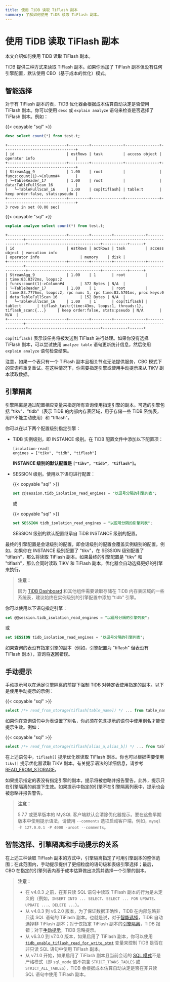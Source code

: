 ```yaml
---
title: 使用 TiDB 读取 TiFlash 副本
summary: 了解如何使用 TiDB 读取 TiFlash 副本。
---
```


# 使用 TiDB 读取 TiFlash 副本

本文介绍如何使用 TiDB 读取 TiFlash 副本。

TiDB 提供三种方式来读取 TiFlash 副本。如果你添加了 TiFlash 副本但没有任何引擎配置，默认使用 CBO（基于成本的优化）模式。

## 智能选择

对于有 TiFlash 副本的表，TiDB 优化器会根据成本估算自动决定是否使用 TiFlash 副本。你可以使用 `desc` 或 `explain analyze` 语句来检查是否选择了 TiFlash 副本。例如：

{{< copyable "sql" >}}

```sql
desc select count(*) from test.t;
```

```
+--------------------------+---------+--------------+---------------+--------------------------------+
| id                       | estRows | task         | access object | operator info                  |
+--------------------------+---------+--------------+---------------+--------------------------------+
| StreamAgg_9              | 1.00    | root         |               | funcs:count(1)->Column#4       |
| └─TableReader_17         | 1.00    | root         |               | data:TableFullScan_16          |
|   └─TableFullScan_16     | 1.00    | cop[tiflash] | table:t       | keep order:false, stats:pseudo |
+--------------------------+---------+--------------+---------------+--------------------------------+
3 rows in set (0.00 sec)
```

{{< copyable "sql" >}}

```sql
explain analyze select count(*) from test.t;
```

```
+--------------------------+---------+---------+--------------+---------------+----------------------------------------------------------------------+--------------------------------+-----------+------+
| id                       | estRows | actRows | task         | access object | execution info                                                       | operator info                  | memory    | disk |
+--------------------------+---------+---------+--------------+---------------+----------------------------------------------------------------------+--------------------------------+-----------+------+
| StreamAgg_9              | 1.00    | 1       | root         |               | time:83.8372ms, loops:2                                              | funcs:count(1)->Column#4       | 372 Bytes | N/A  |
| └─TableReader_17         | 1.00    | 1       | root         |               | time:83.7776ms, loops:2, rpc num: 1, rpc time:83.5701ms, proc keys:0 | data:TableFullScan_16          | 152 Bytes | N/A  |
|   └─TableFullScan_16     | 1.00    | 1       | cop[tiflash] | table:t       | tiflash_task:{time:43ms, loops:1, threads:1}, tiflash_scan:{...}     | keep order:false, stats:pseudo | N/A       | N/A  |
+--------------------------+---------+---------+--------------+---------------+----------------------------------------------------------------------+--------------------------------+-----------+------+
```

`cop[tiflash]` 表示该任务将被发送到 TiFlash 进行处理。如果你没有选择 TiFlash 副本，可以尝试使用 `analyze table` 语句更新统计信息，然后使用 `explain analyze` 语句检查结果。

注意，如果一个表只有一个 TiFlash 副本且相关节点无法提供服务，CBO 模式下的查询将重复重试。在这种情况下，你需要指定引擎或使用手动提示来从 TiKV 副本读取数据。

## 引擎隔离

引擎隔离是通过配置相应变量来指定所有查询使用指定引擎的副本。可选的引擎包括 "tikv"、"tidb"（表示 TiDB 的内部内存表区域，用于存储一些 TiDB 系统表，用户不能主动使用）和 "tiflash"。

<CustomContent platform="tidb">

你可以在以下两个配置级别指定引擎：

* TiDB 实例级别，即 INSTANCE 级别。在 TiDB 配置文件中添加以下配置项：

    ```
    [isolation-read]
    engines = ["tikv", "tidb", "tiflash"]
    ```

    **INSTANCE 级别的默认配置是 `["tikv", "tidb", "tiflash"]`。**

* SESSION 级别。使用以下语句进行配置：

    {{< copyable "sql" >}}

    ```sql
    set @@session.tidb_isolation_read_engines = "以逗号分隔的引擎列表";
    ```

    或

    {{< copyable "sql" >}}

    ```sql
    set SESSION tidb_isolation_read_engines = "以逗号分隔的引擎列表";
    ```

    SESSION 级别的默认配置继承自 TiDB INSTANCE 级别的配置。

最终的引擎配置是会话级别的配置，即会话级别的配置会覆盖实例级别的配置。例如，如果你在 INSTANCE 级别配置了 "tikv"，在 SESSION 级别配置了 "tiflash"，那么将读取 TiFlash 副本。如果最终的引擎配置是 "tikv" 和 "tiflash"，那么会同时读取 TiKV 和 TiFlash 副本，优化器会自动选择更好的引擎来执行。

> **注意：**
>
> 因为 [TiDB Dashboard](/dashboard/dashboard-intro.md) 和其他组件需要读取存储在 TiDB 内存表区域的一些系统表，建议始终在实例级别的引擎配置中添加 "tidb" 引擎。

</CustomContent>

<CustomContent platform="tidb-cloud">

你可以使用以下语句指定引擎：

```sql
set @@session.tidb_isolation_read_engines = "以逗号分隔的引擎列表";
```

或

```sql
set SESSION tidb_isolation_read_engines = "以逗号分隔的引擎列表";
```

</CustomContent>

如果查询的表没有指定引擎的副本（例如，引擎配置为 "tiflash" 但表没有 TiFlash 副本），查询将返回错误。

## 手动提示

手动提示可以在满足引擎隔离的前提下强制 TiDB 对特定表使用指定的副本。以下是使用手动提示的示例：

{{< copyable "sql" >}}

```sql
select /*+ read_from_storage(tiflash[table_name]) */ ... from table_name;
```

如果你在查询语句中为表设置了别名，你必须在包含提示的语句中使用别名才能使提示生效。例如：

{{< copyable "sql" >}}

```sql
select /*+ read_from_storage(tiflash[alias_a,alias_b]) */ ... from table_name_1 as alias_a, table_name_2 as alias_b where alias_a.column_1 = alias_b.column_2;
```

在上述语句中，`tiflash[]` 提示优化器读取 TiFlash 副本。你也可以根据需要使用 `tikv[]` 提示优化器读取 TiKV 副本。有关提示语法的详细信息，请参考 [READ_FROM_STORAGE](/optimizer-hints.md#read_from_storagetiflasht1_name--tl_name--tikvt2_name--tl_name-)。

如果提示指定的表没有指定引擎的副本，提示将被忽略并报告警告。此外，提示只在引擎隔离的前提下生效。如果提示中指定的引擎不在引擎隔离列表中，提示也会被忽略并报告警告。

> **注意：**
>
> 5.7.7 或更早版本的 MySQL 客户端默认会清除优化器提示。要在这些早期版本中使用提示语法，请使用 `--comments` 选项启动客户端，例如，`mysql -h 127.0.0.1 -P 4000 -uroot --comments`。

## 智能选择、引擎隔离和手动提示的关系

在上述三种读取 TiFlash 副本的方式中，引擎隔离指定了可用引擎副本的整体范围；在此范围内，手动提示提供了更细粒度的语句级和表级引擎选择；最后，CBO 在指定的引擎列表内基于成本估算做出决策并选择一个引擎的副本。

> **注意：**
>
> - 在 v4.0.3 之前，在非只读 SQL 语句中读取 TiFlash 副本的行为是未定义的（例如，`INSERT INTO ... SELECT`、`SELECT ... FOR UPDATE`、`UPDATE ...`、`DELETE ...`）。
> - 从 v4.0.3 到 v6.2.0 版本，为了保证数据正确性，TiDB 在内部忽略非只读 SQL 语句的 TiFlash 副本。也就是说，对于[智能选择](#智能选择)，TiDB 自动选择非 TiFlash 副本；对于仅指定 TiFlash 副本的[引擎隔离](#引擎隔离)，TiDB 报错；对于[手动提示](#手动提示)，TiDB 忽略提示。
> - 从 v6.3.0 到 v7.0.0 版本，如果启用了 TiFlash 副本，你可以使用 [`tidb_enable_tiflash_read_for_write_stmt`](/system-variables.md#tidb_enable_tiflash_read_for_write_stmt-new-in-v630) 变量来控制 TiDB 是否在非只读 SQL 语句中使用 TiFlash 副本。
> - 从 v7.1.0 开始，如果启用了 TiFlash 副本且当前会话的 [SQL 模式](/sql-mode.md)不是严格模式（即 `sql_mode` 值不包含 `STRICT_TRANS_TABLES` 或 `STRICT_ALL_TABLES`），TiDB 会根据成本估算自动决定是否在非只读 SQL 语句中使用 TiFlash 副本。

